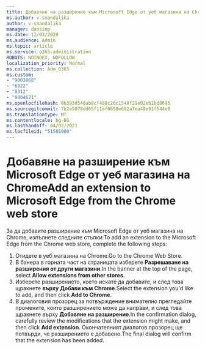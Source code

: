```yaml
---
title: Добавяне на разширение към Microsoft Edge от уеб магазина на Chrome
ms.author: v-smandalika
author: v-smandalika
manager: dansimp
ms.date: 12/03/2020
ms.audience: Admin
ms.topic: article
ms.service: o365-administration
ROBOTS: NOINDEX, NOFOLLOW
localization_priority: Normal
ms.collection: Adm_O365
ms.custom:
- "9003868"
- "6922"
- "8312"
- "9004621"
ms.openlocfilehash: 0b393d548ab8cf408c26c1548f29e02e61bd8695
ms.sourcegitcommit: 7b2e5078dd65f11af6650e692a7ea48e91f544e0
ms.translationtype: MT
ms.contentlocale: bg-BG
ms.lasthandoff: 04/02/2021
ms.locfileid: "51505000"
---
```

# <a name="add-an-extension-to-microsoft-edge-from-the-chrome-web-store"></a><span data-ttu-id="4ced7-102">Добавяне на разширение към Microsoft Edge от уеб магазина на Chrome</span><span class="sxs-lookup"><span data-stu-id="4ced7-102">Add an extension to Microsoft Edge from the Chrome web store</span></span>

<span data-ttu-id="4ced7-103">За да добавите разширение към Microsoft Edge от уеб магазина на Chrome, изпълнете следните стъпки:</span><span class="sxs-lookup"><span data-stu-id="4ced7-103">To add an extension to the Microsoft Edge from the Chrome web store, complete the following steps:</span></span>

1. <span data-ttu-id="4ced7-104">Отидете в уеб магазина на Chrome.</span><span class="sxs-lookup"><span data-stu-id="4ced7-104">Go to the Chrome Web Store.</span></span>
2. <span data-ttu-id="4ced7-105">В банера в горната част на страницата изберете **Разрешаване на разширения от други магазини**.</span><span class="sxs-lookup"><span data-stu-id="4ced7-105">In the banner at the top of the page, select **Allow extensions from other stores**.</span></span>
3. <span data-ttu-id="4ced7-106">Изберете разширението, което искате да добавите, и след това щракнете **върху Добави към Chrome**.</span><span class="sxs-lookup"><span data-stu-id="4ced7-106">Select the extension you'd like to add, and then click **Add to Chrome**.</span></span>
4. <span data-ttu-id="4ced7-107">В диалоговия прозорец за потвърждение внимателно прегледайте промените, които разширението може да направи, и след това щракнете върху **Добавяне на разширение**.</span><span class="sxs-lookup"><span data-stu-id="4ced7-107">In the confirmation dialog, carefully review the modifications that the extension might make, and then click **Add extension**.</span></span>
<span data-ttu-id="4ced7-108">Окончателният диалогов прозорец ще потвърди, че разширението е добавено.</span><span class="sxs-lookup"><span data-stu-id="4ced7-108">The final dialog will confirm that the extension has been added.</span></span>